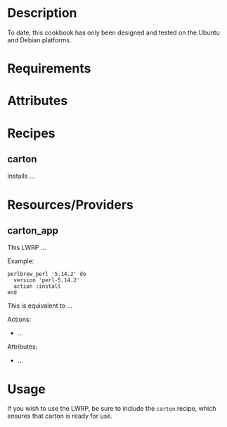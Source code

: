 Description
===========

To date, this cookbook has only been designed and tested on the
Ubuntu and Debian platforms.

Requirements
============

Attributes
==========


Recipes
=======

carton
----------

Installs ... 

Resources/Providers
===================

carton_app
-------------

This LWRP ...

Example:

    perlbrew_perl '5.14.2' do
      version 'perl-5.14.2'
      action :install
    end

This is equivalent to ...

Actions:

* ...

Attributes:

* ...

Usage
=====

If you wish to use the LWRP, be sure to include the `carton` recipe, which
ensures that carton is ready for use.

